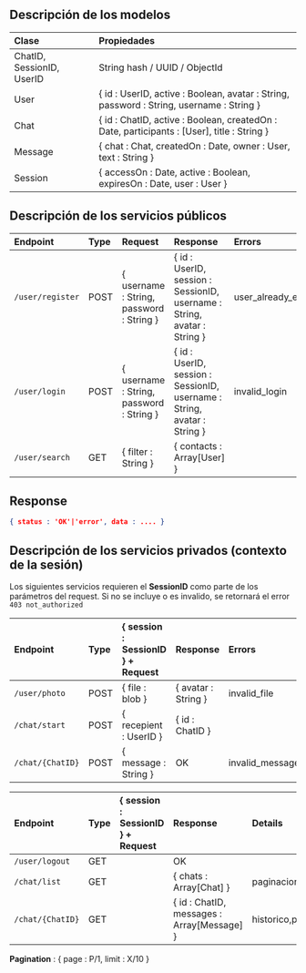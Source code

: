 ## Descripción de los modelos
| Clase | Propiedades |
|:----|:-----|
| ChatID, SessionID, UserID | String hash / UUID / ObjectId |
| User | { id : UserID, active : Boolean, avatar : String, password : String, username : String } |
| Chat | { id : ChatID, active : Boolean, createdOn : Date, participants : [User], title : String } |
| Message | { chat : Chat, createdOn : Date, owner : User, text : String } |
| Session | { accessOn : Date, active : Boolean, expiresOn : Date, user : User } |

## Descripción de los servicios públicos

| Endpoint        | Type | Request           | Response  | Errors | Ready |
|:---------------|:------|:-----------------|:---------|:-----|:--|
|`/user/register`|POST|{ username : String, password : String }|{ id : UserID, session : SessionID, username : String, avatar : String }|user_already_exists|:white_check_mark:|
|`/user/login`|POST|{ username : String, password : String }|{ id : UserID, session : SessionID, username : String, avatar : String }|invalid_login|:white_check_mark:|
|`/user/search`|GET|{ filter : String }|{ contacts : Array[User] }||:white_check_mark:|

## Response
```json
{ status : 'OK'|'error', data : .... }
```
## Descripción de los servicios privados (contexto de la sesión)

Los siguientes servicios requieren el **SessionID** como parte de los parámetros del request.
Si no se incluye o es invalido, se retornará el error `403 not_authorized`

| Endpoint        | Type | { session : SessionID } + Request| Response  | Errors | Ready |
|:---------------|:------|:-----------------|:---------|:-----|:---|
|`/user/photo`|POST|{ file : blob }|{ avatar : String }|invalid_file|:red_circle:|
|`/chat/start`|POST|{ recepient : UserID }|{ id : ChatID }||:white_check_mark:|
|`/chat/{ChatID}`|POST|{ message : String }|OK|invalid_message|:white_check_mark:|

| Endpoint        | Type | { session : SessionID } + Request| Response  | Details | Ready |
|:---------------|:------|:-----------------|:---------|:----|:---|
|`/user/logout`|GET||OK||:white_check_mark:|
|`/chat/list`|GET||{ chats : Array[Chat] }|paginacion|:white_check_mark:|
|`/chat/{ChatID}`|GET||{ id : ChatID, messages : Array[Message] }|historico,paginacion|:white_check_mark:|

**Pagination** : { page : P/1, limit : X/10 }